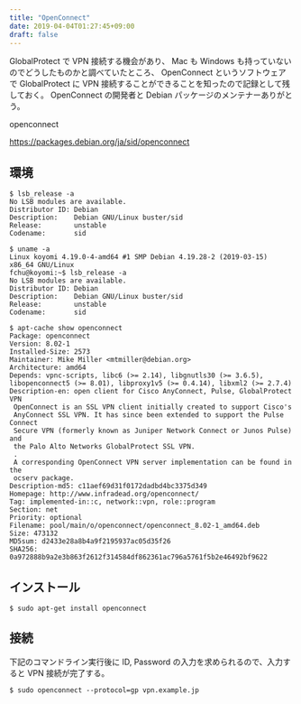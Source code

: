 ```yaml
---
title: "OpenConnect"
date: 2019-04-04T01:27:45+09:00
draft: false
---
```


GlobalProtect で VPN 接続する機会があり、 Mac も Windows も持っていないのでどうしたものかと調べていたところ、 OpenConnect というソフトウェアで GlobalProtect に VPN 接続することができることを知ったので記録として残しておく。 OpenConnect の開発者と Debian パッケージのメンテナーありがとう。

openconnect

https://packages.debian.org/ja/sid/openconnect

## 環境
```
$ lsb_release -a
No LSB modules are available.
Distributor ID: Debian
Description:    Debian GNU/Linux buster/sid
Release:        unstable
Codename:       sid
```

```
$ uname -a
Linux koyomi 4.19.0-4-amd64 #1 SMP Debian 4.19.28-2 (2019-03-15) x86_64 GNU/Linux
fchu@koyomi:~$ lsb_release -a
No LSB modules are available.
Distributor ID: Debian
Description:    Debian GNU/Linux buster/sid
Release:        unstable
Codename:       sid
```

```
$ apt-cache show openconnect
Package: openconnect
Version: 8.02-1
Installed-Size: 2573
Maintainer: Mike Miller <mtmiller@debian.org>
Architecture: amd64
Depends: vpnc-scripts, libc6 (>= 2.14), libgnutls30 (>= 3.6.5), libopenconnect5 (>= 8.01), libproxy1v5 (>= 0.4.14), libxml2 (>= 2.7.4)
Description-en: open client for Cisco AnyConnect, Pulse, GlobalProtect VPN
 OpenConnect is an SSL VPN client initially created to support Cisco's
 AnyConnect SSL VPN. It has since been extended to support the Pulse Connect
 Secure VPN (formerly known as Juniper Network Connect or Junos Pulse) and
 the Palo Alto Networks GlobalProtect SSL VPN.
 .
 A corresponding OpenConnect VPN server implementation can be found in the
 ocserv package.
Description-md5: c11aef69d31f0172dadbd4bc3375d349
Homepage: http://www.infradead.org/openconnect/
Tag: implemented-in::c, network::vpn, role::program
Section: net
Priority: optional
Filename: pool/main/o/openconnect/openconnect_8.02-1_amd64.deb
Size: 473132
MD5sum: d2433e28a8b4a9f2195937ac05d35f26
SHA256: 0a972888b9a2e3b863f2612f314584df862361ac796a5761f5b2e46492bf9622
```

## インストール
```
$ sudo apt-get install openconnect
```

## 接続
下記のコマンドライン実行後に ID, Password の入力を求められるので、入力すると VPN 接続が完了する。
```
$ sudo openconnect --protocol=gp vpn.example.jp
```
